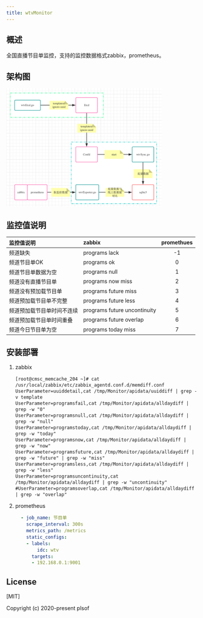 ```yaml
---
title: wtvMonitor
---
```


## 概述

全国直播节目单监控，支持的监控数据格式zabbix，prometheus。



## 架构图

<img src="./images/wtvMonitor.png" alt="wtvMonitor" style="zoom:40%;" />



## 监控值说明


| 监控值说明              | zabbix | promethues |
| :-----                 | :---- | :----: |
| 频道缺失                | programs lack | -1 |
| 频道节目单OK            | programs ok | 0 |
| 频道节目单数据为空        | programs null | 1 |
| 频道没有直播节目单        | programs now miss | 2 |
| 频道没有预加载节目单      | programs future miss | 3 |
| 频道预加载节目单不完整     | programs future less | 4 |
| 频道预加载节目单时间不连续 | programs future uncontinuity | 5 |
| 频道预加载节目单时间重叠   | programs future overlap | 6 |
| 频道今日节目单为空        | programs today miss | 7 |




## 安装部署

1. zabbix

   ```shell
   [root@cmsc_memcache_204 ~]# cat /usr/local/zabbix/etc/zabbix_agentd.conf.d/memdiff.conf
   UserParameter=uuiddetail,cat /tmp/Monitor/apidata/uuiddiff | grep -v template
   UserParameter=programsfail,cat /tmp/Monitor/apidata/alldaydiff | grep -w "0"
   UserParameter=programsnull,cat /tmp/Monitor/apidata/alldaydiff | grep -w "null"
   UserParameter=programstoday,cat /tmp/Monitor/apidata/alldaydiff | grep -w "today"
   UserParameter=programsnow,cat /tmp/Monitor/apidata/alldaydiff | grep -w "now"
   UserParameter=programsfuture,cat /tmp/Monitor/apidata/alldaydiff | grep -w "future" | grep -w "miss"
   UserParameter=programsless,cat /tmp/Monitor/apidata/alldaydiff | grep -w "less"
   UserParameter=programsuncontinuity,cat /tmp/Monitor/apidata/alldaydiff | grep -w "uncontinuity"
   #UserParameter=programsoverlap,cat /tmp/Monitor/apidata/alldaydiff | grep -w "overlap"
   ```

2. prometheus

   ```yaml
     - job_name: 节目单
       scrape_interval: 300s
       metrics_path: /metrics
       static_configs:
       - labels:
           idc: wtv
         targets:
         - 192.168.0.1:9001
   ```

   

## License

[MIT]

Copyright (c) 2020-present plsof